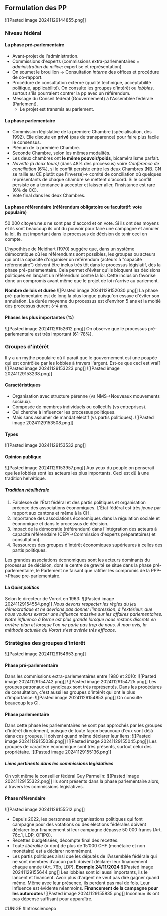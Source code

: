 ## Formulation des PP
![[Pasted image 20241129144855.png]]
### Niveau fédéral
#### La phase pré-parlementaire
- Avant-projet de l'administration.
- Commissions d'experts (commissions extra-parlementaires = *administration de milice*: expertise et représentation).
- On soumet le brouillon -> Consultation *interne* des offices et procédure de co-rapport.
- Procédure de consultation externe (qualité technique, acceptabilité politique, applicabilité). On consulte les groupes d'intérêt ou *lobbies*, surtout s'ils pourraient contrer la pp avec un référendum.
- Message du Conseil fédéral (Gouvernement) à l'Assemblée fédérale (Parlement).
	- Le projet est transmis au parlement.
#### La phase parlementaire
- Commission législative de la première Chambre (spécialisation, dès 1992). Elle discute en **privé** (pas de transparence) pour faire plus facile le consensus.
- Plénum de la première Chambre.
- Seconde Chambre, selon les mêmes modalités.
- Les deux chambres ont **le même pouvoir/poids**, bicaméralisme parfait.
- *Navette (à deux tours)* (dans 48% des processus) voire *Conférence de conciliation* (6%), si le conflit persiste entre les deux Chambres (NB. CN se rallie au CE plutôt que l'inverse)-> comité de conciliation où quelques représentants de chaque chambre se mettent d'accord. Si le conflit persiste on a tendance à accepter et laisser aller, l'insistance est rare (6% de CC).
- Vote final dans les deux Chambres.
#### La phase référendaire (référendum obligatoire ou facultatif: vote populaire)
50 000 citoyen.ne.s ne sont pas d'accord et on vote. Si ils ont des moyens et ils sont beaucoup ils ont du pouvoir pour faire une campagne et annuler la loi, ils est important dans le processus de décision de tenir ceci en compte.

L'hypothèse de Neidhart (1970) suggère que, dans un système démocratique où les référendums sont possibles, les groupes ou acteurs qui ont la capacité d'organiser un référendum (acteurs à "capacité référendaire") doivent être inclus très tôt dans le processus législatif, dès la phase pré-parlementaire. Cela permet d'éviter qu'ils bloquent les décisions politiques en lançant un référendum contre la loi. Cette inclusion favorise donc un compromis avant même que le projet de loi n'arrive au parlement.

**Nombre de lois et durée**
![[Pasted image 20241129152030.png]]
La phase pré-parlementaire est de long la plus longue puisqu'on essaye d'éviter son annulation. La durée moyenne du processus est d'environ 5 ans et la moitié des processus durent 3-4 ans.
#### Phases les plus importantes (%)
![[Pasted image 20241129152612.png]]
On observe que le processus pré-parlementaire est très important (61-78%).
### Groupes d'intérêt
Il y a un mythe populaire où il paraît que le gouvernement est une poupée qui est contrôlée par les lobbies à travers l'argent. Est-ce que ceci est vrai?
![[Pasted image 20241129153223.png]]
![[Pasted image 20241129153238.png]]
#### Caractéristiques
- Organisation avec structure pérenne (vs NMS->Nouveaux mouvements sociaux).
- Composée de membres individuels ou collectifs (vs entreprises).
- Qui cherche à influencer les processus politiques.
- Mais sans assumer de mandat électif (vs partis politiques).
![[Pasted image 20241129153508.png]] 
#### Types
![[Pasted image 20241129153532.png]]
#### Opinion publique
![[Pasted image 20241129153957.png]]
Aux yeux du peuple on penserait que les lobbies sont les acteurs les plus importants. Ceci est dû à une tradition helvétique.
##### Tradition néolibérale
1. Faiblesse de l'État fédéral et des partis politiques et organisation précoce des associations économiques. L'État fédéral est très *jeune* par rapport aux cantons et même à la CH.
2. Importance des associations économiques dans la régulation sociale et économique et dans le processus de décision.
3. Impact de la démocratie (référendum) dans l'intégration des acteurs à capacité référendaire (CEP(->Commission d'experts préparatoires) et consultation).
4. Ressources des groupes d'intérêt économiques supérieures à celles des partis politiques.

Les grandes associations économiques sont les acteurs dominants du processus de décision, dont le centre de gravité se situe dans la phase pré-parlementaire, le Parlement ne faisant que ratifier les compromis de la PPP->Phase pre-parlementaire.
#### La *Quiet politics*
Selon le directeur de Vorort en 1963:
![[Pasted image 20241129154554.png]] 
*Nous devons respecter les règles du jeu démocratique et ne devrions pas donner l'impression, à l'extérieur, que nous voulons exercer une influence massive sur les affaires parlementaires. Notre influence à Berne est plus grande lorsque nous restons discrets en arrière-plan et lorsque l'on ne parle pas trop de nous. À mon avis, la méthode actuelle du Vorort s'est avérée très efficace.*
### Stratégies des groupes d'intérêt
![[Pasted image 20241129154653.png]]
#### Phase pré-parlementaire
Dans les commissions extra-parlementaires entre 1980 et 2010:
![[Pasted image 20241129154742.png]]
![[Pasted image 20241129154725.png]]
Les groupes patronaux et syndicaux sont très représentés. Dans les procédures de consultation, c'est aussi les groupes d'intérêt qui ont le plus d'importance:
![[Pasted image 20241129154853.png]]
On consulte beaucoup les GI.
#### Phase parlementaire
Dans cette phase les parlementaires ne sont pas approchés par les groupes d'intérêt directement, puisque de toute façon beaucoup d'eux sont déjà dans ces groupes. Il doivent quand même déclarer leur liens:
![[Pasted image 20241129155038.png]]
![[Pasted image 20241129155045.png]]
Les groupes de caractère économique sont très présents, surtout celui des propriétaire.
![[Pasted image 20241129155136.png]]
##### Liens *pertinents* dans les commissions législatives
On voit même le conseiller fédéral Guy Parmelin:
![[Pasted image 20241129155322.png]]
Ils sont présents dans la phase parlementaire alors, à travers les commissions législatives.
#### Phase référendaire
![[Pasted image 20241129155512.png]]
- Depuis 2022, les personnes et organisations politiques qui font campagne pour des votations ou des élections fédérales doivent déclarer leur financement si leur campagne dépasse 50 000 francs (Art. 76c.1, LDP, OFIPO).
- Recettes budgétisées, décompte final des recettes.
- Toute *libéralité* (= don) de plus de 15’000 CHF (monétaire et non monétaire) est a déclarer nommément.
- Les partis politiques ainsi que les députés de l’Assemblée fédérale qui ne sont membres d’aucun parti doivent déclarer leur financement chaque année (Art. 76b, LDP).
**Exemple 24/11/2024**
![[Pasted image 20241129155644.png]]
Les lobbies sont ici aussi importants, ils le lancent et financent. Avoir plus d'argent ne veut pas dire gagner quand même. Même avec leur présence, ils perdent pas mal de fois. Leur influence est évidente néanmoins.
**Financement de la campagne pour les autoroutes**
![[Pasted image 20241129155835.png]]
Inconnu= ils ont pas dépensé suffisant pour apparaître.

#UNIGE #Introsciencepo 